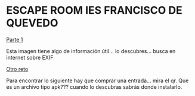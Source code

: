 # ESCAPE ROOM IES FRANCISCO DE QUEVEDO



[Parte 1](https://github.com/traselfaro1/escaperoom/blob/main/Resto5-Parte1.md)

Esta imagen tiene algo de información útil... lo descubres... busca en internet sobre EXIF


[Otro reto](http://10.0.0.1:82)

Para encontrar lo siguiente hay que comprar una entrada... mira el qr.
Que es un archivo tipo apk??? cuando lo descubras sabrás donde instalarlo.

